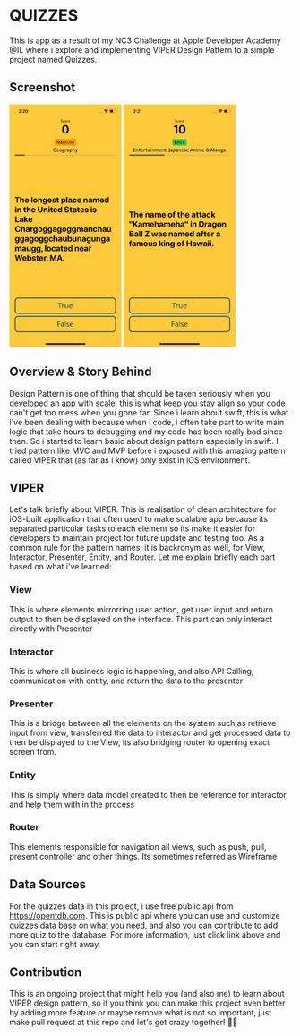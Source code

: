 # QUIZZES
This is app as a result of my NC3 Challenge at Apple Developer Academy @IL where i explore and implementing VIPER Design Pattern to a simple project named Quizzes.

## Screenshot
<p float="left">
  <img src="img/evidence1.png" width="200">
  <img src="img/evidence2.png" width="200">
</p>

## Overview & Story Behind
Design Pattern is one of thing that should be taken seriously when you developed an app with scale, this is what keep you stay align so your code can't get too mess when you gone far. Since i learn about swift, this is what i've been dealing with because when i code, i often take part to write main logic that take hours to debugging and my code has been really bad since then. So i started to learn basic about design pattern especially in swift. I tried pattern like MVC and MVP before i exposed with this amazing pattern called VIPER that (as far as i know) only exist in iOS environment.

## VIPER
Let's talk briefly about VIPER. This is realisation of clean architecture for iOS-built application that often used to make scalable app because its separated particular tasks to each element so its make it easier for developers to maintain project for future update and testing too. As a common rule for the pattern names, it is backronym as well, for View, Interactor, Presenter, Entity, and Router. Let me explain briefly each part based on what i've learned:

### View
This is where elements mirrorring user action, get user input and return output to then be displayed on the interface. This part can only interact directly with Presenter

### Interactor
This is where all business logic is happening, and also API Calling, communication with entity, and return the data to the presenter

### Presenter
This is a bridge between all the elements on the system such as retrieve input from view, transferred the data to interactor and get processed data to then be displayed to the View, its also bridging router to opening exact screen from.

### Entity
This is simply where data model created to then be reference for interactor and help them with in the process

### Router
This elements responsible for navigation all views, such as push, pull, present controller and other things. Its sometimes referred as Wireframe

## Data Sources
For the quizzes data in this project, i use free public api from https://opentdb.com. This is public api where you can use and customize quizzes data base on what you need, and also you can contribute to add more quiz to the database. For more information, just click link above and you can start right away.

## Contribution
This is an ongoing project that might help you (and also me) to learn about VIPER design pattern, so if you think you can make this project even better by adding more feature or maybe remove what is not so important, just make pull request at this repo and let's get crazy together! 🤟🤟
